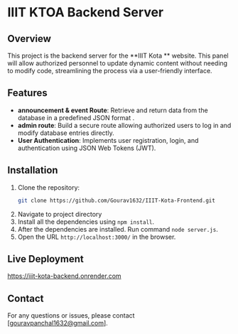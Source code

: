 # IIIT KTOA Backend Server

## Overview

This project is the backend server for the **IIIT Kota ** website. This panel will allow authorized personnel to update dynamic content without needing to modify code, streamlining the process via a user-friendly interface.

## Features

- **announcement & event Route**: Retrieve and return data from the database in a predefined JSON format <Sample API>.
- **admin route**: Build a secure route allowing authorized users to log in and modify database entries directly.
- **User Authentication**: Implements user registration, login, and authentication using JSON Web Tokens (JWT).
  
## Installation

1. Clone the repository:
   ```bash
   git clone https://github.com/Gourav1632/IIIT-Kota-Frontend.git

2. Navigate to project directory
3. Install all the dependencies using `npm install`.
4. After the dependencies are installed. Run command `node server.js`.
5. Open the URL `http://localhost:3000/` in the browser.
   
## Live Deployment
https://iiit-kota-backend.onrender.com

## Contact
For any questions or issues, please contact [gouravpanchal1632@gmail.com].
